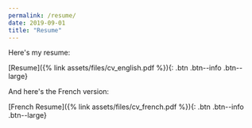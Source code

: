 ```yaml
---
permalink: /resume/
date: 2019-09-01
title: "Resume"
---
```


Here's my resume:

[Resume]({% link assets/files/cv_english.pdf %}){: .btn .btn--info .btn--large}

And here's the French version:

[French Resume]({% link assets/files/cv_french.pdf %}){: .btn .btn--info .btn--large}
